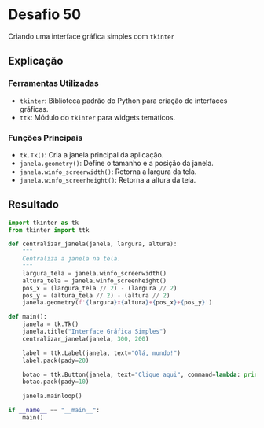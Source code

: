 # Desafio 50

Criando uma interface gráfica simples com `tkinter`

## Explicação

### Ferramentas Utilizadas

- `tkinter`: Biblioteca padrão do Python para criação de interfaces gráficas.
- `ttk`: Módulo do `tkinter` para widgets temáticos.

### Funções Principais

- `tk.Tk()`: Cria a janela principal da aplicação.
- `janela.geometry()`: Define o tamanho e a posição da janela.
- `janela.winfo_screenwidth()`: Retorna a largura da tela.
- `janela.winfo_screenheight()`: Retorna a altura da tela.

## Resultado

```py
import tkinter as tk
from tkinter import ttk

def centralizar_janela(janela, largura, altura):
    """
    Centraliza a janela na tela.
    """
    largura_tela = janela.winfo_screenwidth()
    altura_tela = janela.winfo_screenheight()
    pos_x = (largura_tela // 2) - (largura // 2)
    pos_y = (altura_tela // 2) - (altura // 2)
    janela.geometry(f'{largura}x{altura}+{pos_x}+{pos_y}')

def main():
    janela = tk.Tk()
    janela.title("Interface Gráfica Simples")
    centralizar_janela(janela, 300, 200)

    label = ttk.Label(janela, text="Olá, mundo!")
    label.pack(pady=20)

    botao = ttk.Button(janela, text="Clique aqui", command=lambda: print("Botão clicado!"))
    botao.pack(pady=10)

    janela.mainloop()

if __name__ == "__main__":
    main()